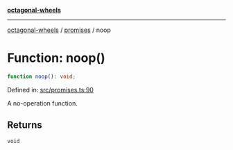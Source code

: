 [**octagonal-wheels**](../../README.md)

***

[octagonal-wheels](../../modules.md) / [promises](../README.md) / noop

# Function: noop()

```ts
function noop(): void;
```

Defined in: [src/promises.ts:90](https://github.com/vrtmrz/octagonal-wheels/blob/main/src/promises.ts#L90)

A no-operation function.

## Returns

`void`
